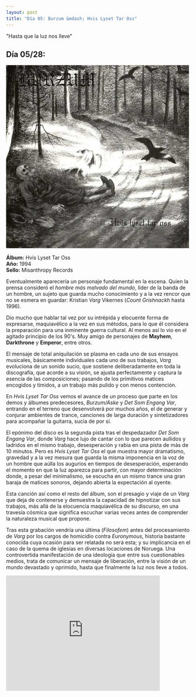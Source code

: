 ```yaml
---
layout: post
title: "Día 05: Burzum &mdash; Hvis Lyset Tar Oss"
---
```


"Hasta que la luz nos lleve"

<!-- more -->

## Día 05/28:

![Portada del Álbum](/images/burzum-hvislysettaross.jpg)

**Álbum:** Hvis Lyset Tar Oss  
**Año:** 1994  
**Sello:** Misanthropy Records  

Eventualmente aparecería un personaje fundamental en la escena. Quien la prensa consideró el *hombre más malvado del mundo*, líder de la banda de un hombre, un sujeto que guarda mucho conocimiento y a la vez rencor que no se esmera en guardar: Kristian *Varg* Vikernes (*Count Grishnackh* hasta 1996).

Dio mucho que hablar tal vez por su intrépida y elocuente forma de expresarse, maquiavélico a la vez en sus métodos, para lo que él considera la preparación para una inminente guerra cultural. Al menos así lo vio en el agitado principio de los 90's. Muy amigo de personajes de **Mayhem**, **Darkthrone** y **Emperor**, entre otros.

El mensaje de total aniquilación se plasma en cada uno de sus ensayos musicales, básicamente individuales cada uno de sus trabajos, *Varg* evoluciona de un sonido sucio, que sostiene deliberadamente en toda la discografía, que acorde a su visión, se ajusta perfectamente y captura la esencia de las composiciones; pasando de los primitivos matices encogidos y tímidos, a un trabajo más pulido y con menos contención.

En *Hvis Lyset Tar Oss* vemos el avance de un proceso que parte en los demos y álbumes predecesores, *Burzum/Aske* y *Det Som Engang Var*, entrando en el terreno que desenvolverá por muchos años, el de generar y conjurar ambientes de trance, canciones de larga duración y sintetizadores para acompañar la guitarra, sucia de por sí.

El epónimo del disco es la segunda pista tras el despedazador *Det Som Engang Var*, donde *Varg* hace lujo de cantar con lo que parecen aullidos y ladridos en el mismo trabajo, desesperación y rabia en una pista de más de 10 minutos. Pero es *Hvis Lyset Tar Oss* el que muestra mayor dramatismo, gravedad y a la vez mesura que guarda la misma imponencia en la voz de un hombre que aúlla los augurios en tiempos de desesperación, esperando el momento en que la luz aparezca para partir, con mayor determinación donde, a pesar del minimalismo, se escucha en un mismo trance una gran baraja de matices sonoros, dejando abierta la expectación al oyente.

Esta canción así como el resto del álbum, son el presagio y viaje de un *Varg* que deja de contenerse y demuestra la capacidad de hipnotizar con sus trabajos, más allá de la elocuencia maquiavélica de su discurso, en una travesía cósmica que significa escuchar varias veces antes de comprender la naturaleza musical que propone.

Tras esta grabación vendría una última (*Filosofem*) antes del procesamiento de *Varg* por los cargos de homicidio contra *Euronymous*, historia bastante conocida cuya ocasión para ser relatada no será esta; y su implicancia en el caso de la quema de iglesias en diversas locaciones de Noruega. Una controvertida manifestación de una ideología que entre sus cuestionables medios, trata de comunicar un mensaje de liberación, entre la visión de un mundo devastado y oprimido, hasta que finalmente la luz nos lleve a todos.

<iframe width="420" height="315" src="https://www.youtube.com/embed/ywL6hMxtMhA" frameborder="0" allowfullscreen></iframe>